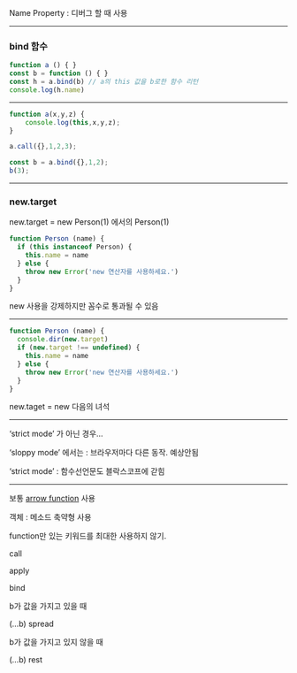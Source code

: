 Name Property : 디버그 할 때 사용

---

### bind 함수

```jsx
function a () { }
const b = function () { }
const h = a.bind(b) // a의 this 값을 b로한 함수 리턴
console.log(h.name)
```

---

```jsx
function a(x,y,z) {
    console.log(this,x,y,z);
}

a.call({},1,2,3);

const b = a.bind({},1,2);
b(3);
```

---

### new.target

new.target = new Person(1) 에서의 Person(1)

```jsx
function Person (name) {
  if (this instanceof Person) {
    this.name = name
  } else {
    throw new Error('new 연산자를 사용하세요.')
  }
}
```

new 사용을 강제하지만 꼼수로 통과될 수 있음

---

```jsx
function Person (name) {
  console.dir(new.target)
  if (new.target !== undefined) {
    this.name = name
  } else {
    throw new Error('new 연산자를 사용하세요.')
  }
}
```

new.taget = new 다음의 녀석

---

‘strict mode’ 가 아닌 경우…

‘sloppy mode’ 에서는 : 브라우저마다 다른 동작. 예상안됨

‘strict mode’ : 함수선언문도 블락스코프에 갇힘

---

보통 [arrow function](/Javascript/Arrow%20Function.md) 사용

객체 : 메소드 축약형 사용

function만 있는 키워드를 최대한 사용하지 않기.

call

apply

bind

b가 값을 가지고 있을 때

(…b) spread

b가 값을 가지고 있지 않을 때

(…b) rest
